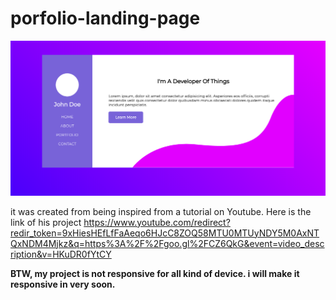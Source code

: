 # porfolio-landing-page


![Screenshot](portfolio-landing-page.png)

it was created from being inspired from a tutorial on Youtube. Here is the link of his project https://www.youtube.com/redirect?redir_token=9xHiesHEfLfFaAeqo6HJcC8ZOQ58MTU0MTUyNDY5M0AxNTQxNDM4Mjkz&q=https%3A%2F%2Fgoo.gl%2FCZ6QkG&event=video_description&v=HKuDR0fYtCY

**BTW, my project is not responsive for all kind of device. i will make it responsive in very soon.**
